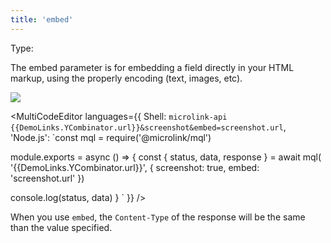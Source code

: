```yaml
---
title: 'embed'
--- 
```


Type: <Type children='<string>'/>

The embed parameter is for embedding a field directly in your HTML markup, using the properly encoding (text, images, etc).

![](https://api.microlink.io/?url=https://news.ycombinator.com&screenshot&meta=false&embed=screenshot.url)

<MultiCodeEditor languages={{
  Shell: `microlink-api {{DemoLinks.YCombinator.url}}&screenshot&embed=screenshot.url`,
  'Node.js': `const mql = require('@microlink/mql')
 
module.exports = async () => {
  const { status, data, response } = await mql(
    '{{DemoLinks.YCombinator.url}}', { 
      screenshot: true, 
      embed: 'screenshot.url' 
  })
    
 console.log(status, data)
}
  `
  }} 
/>

<Figcaption children='You can use dot notation to reference a nested data field of the payload.' />

When you use `embed`, the `Content-Type` of the response will be the same than the value specified.
